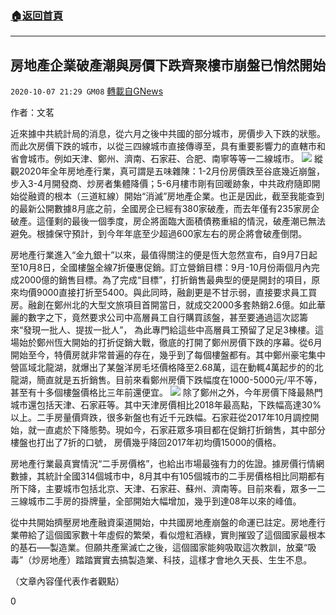 ###  [:house:返回首頁](https://github.com/ourhimalayas/txt)
---

## 房地產企業破產潮與房價下跌齊聚樓市崩盤已悄然開始
`2020-10-07 21:29 GM08` [轉載自GNews](https://gnews.org/zh-hant/409618/)

作者：文茗

近來據中共統計局的消息，從六月之後中共國的部分城市，房價步入下跌的狀態。而此次房價下跌的城市，以從三四線城市直接傳導至，具有重要影響力的直轄市和省會城市。例如天津、鄭州、濟南、石家莊、合肥、南寧等等一二線城市。
![]()![](https://s3.amazonaws.com/gnews-media-offload/wp-content/uploads/2020/10/07212455/unnamed-2.jpg)
縱觀2020年全年房地產行業，真可謂是五味雜陳：1-2月份房價跌至谷底幾近崩盤，步入3-4月開發商、炒房者集體降價；5-6月樓市剛有回暖跡象，中共政府隨即開始從融資的根本（三道紅線）開始“消滅”房地產企業。也正是因此，截至我能查到的最新公開數據8月底之前，全國房企已經有380家破產，而去年僅有235家房企破產。這僅剩的最後一個季度，房企將面臨大面積債務重組的情況，破產潮已無法避免。根據保守預計，到今年年底至少超過600家左右的房企將會破產倒閉。

房地產行業進入“金九銀十”以來，最值得關注的便是恆大忽然宣布，自9月7日起至10月8日，全國樓盤全線7折優惠促銷。訂立營銷目標：9月-10月份兩個月內完成2000億的銷售目標。為了完成“目標”，打折銷售最典型的便是開封的項目，原來均價9000直接打折至5400。與此同時，融創更是不甘示弱，直接要求員工買房。融創在鄭州北的大型文旅項目首開當日，就成交2000多套熱銷2.6億。如此華麗的數字之下，竟然要求公司中高層員工自行購買該盤，甚至要通過這次認籌來“發現一批人、提拔一批人”， 為此專門給這些中高層員工預留了足足3棟樓。這場始於鄭州恆大開始的打折促銷大戰，徹底的打開了鄭州房價下跌的序幕。從6月開始至今，特價房就非常普遍的存在，幾乎到了每個樓盤都有。其中鄭州豪宅集中營區域北龍湖，就爆出了某盤洋房毛坯價格降至2.68萬，這在動輒4萬起步的的北龍湖，簡直就是五折銷售。目前來看鄭州房價下跌幅度在1000-5000元/平不等，甚至有十多個樓盤價格比三年前還便宜。
![]()![](https://s3.amazonaws.com/gnews-media-offload/wp-content/uploads/2020/10/07212506/ee7820e09145013b625ef278f89_p24_mk24_s720X0-1.png)
除了鄭州之外，今年房價下降最熱門城市還包括天津、石家莊等。其中天津房價相比2018年最高點，下跌幅高達30%以上。二手房量價齊跌，很多新盤也有近千元跌幅。石家莊從2017年10月調控開始，就一直處於下降態勢。現如今，石家莊眾多項目都在促銷打折銷售，其中部分樓盤也打出了7折的口號， 房價幾乎降回2017年初均價15000的價格。

房地產行業最真實情況“二手房價格”，也給出市場最強有力的佐證。據房價行情網數據，其統計全國314個城市中，8月其中有105個城市的二手房價格相比同期都有所下降，主要城市包括北京、天津、石家莊、蘇州、濟南等。目前來看，眾多一二三線城市二手房的掛牌量，全部開始大幅增加，幾乎到達08年以來的峰值。

從中共開始擠壓房地產融資渠道開始，中共國房地產崩盤的命運已註定。房地產行業帶給了這個國家數十年虛假的繁榮，看似燈紅酒綠，實則摧毀了這個國家最根本的基石—–製造業。但願共產黨滅亡之後，這個國家能夠吸取這次教訓，放棄“吸毒”（炒房地產）踏踏實實去搞製造業、科技，這樣才會地久天長、生生不息。

（文章內容僅代表作者觀點）

0
